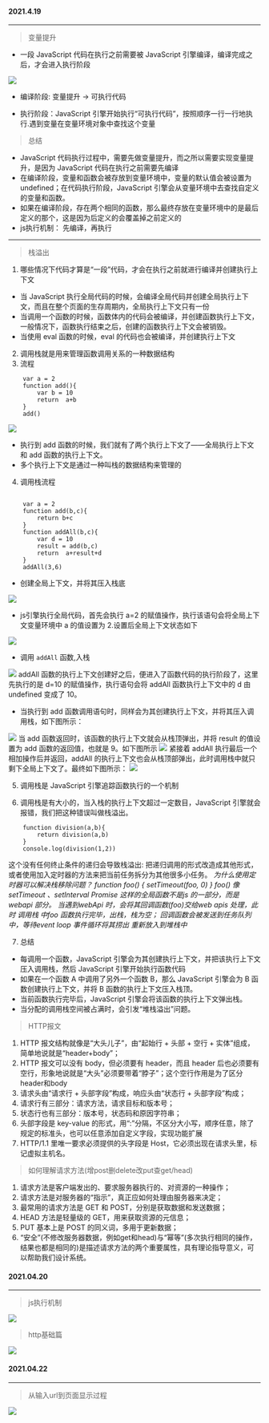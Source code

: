 #### 2021.4.19
---
> 变量提升
* 一段 JavaScript 代码在执行之前需要被 JavaScript 引擎编译，编译完成之后，才会进入执行阶段
<img src="./images/compile.png">

* 编译阶段: 变量提升 -> 可执行代码

* 执行阶段：JavaScript 引擎开始执行“可执行代码”，按照顺序一行一行地执行.遇到变量在变量环境对象中查找这个变量

> 总结
* JavaScript 代码执行过程中，需要先做变量提升，而之所以需要实现变量提升，是因为 JavaScript 代码在执行之前需要先编译
* 在编译阶段，变量和函数会被存放到变量环境中，变量的默认值会被设置为 undefined；在代码执行阶段，JavaScript 引擎会从变量环境中去查找自定义的变量和函数。
* 如果在编译阶段，存在两个相同的函数，那么最终存放在变量环境中的是最后定义的那个，这是因为后定义的会覆盖掉之前定义的
* js执行机制： 先编译，再执行

---
> 栈溢出
1. 哪些情况下代码才算是“一段”代码，才会在执行之前就进行编译并创建执行上下文
* 当 JavaScript 执行全局代码的时候，会编译全局代码并创建全局执行上下文，而且在整个页面的生存周期内，全局执行上下文只有一份
* 当调用一个函数的时候，函数体内的代码会被编译，并创建函数执行上下文，一般情况下，函数执行结束之后，创建的函数执行上下文会被销毁。
* 当使用 eval 函数的时候，eval 的代码也会被编译，并创建执行上下文
2. 调用栈就是用来管理函数调用关系的一种数据结构
3. 流程
```
    var a = 2
    function add(){
        var b = 10
        return  a+b
    }
    add()
```
<img src="./images/guide.png">

* 执行到 add 函数的时候，我们就有了两个执行上下文了——全局执行上下文和 add 函数的执行上下文。
* 多个执行上下文是通过一种叫栈的数据结构来管理的
4. 调用栈流程
```

    var a = 2
    function add(b,c){
        return b+c
    }
    function addAll(b,c){
        var d = 10
        result = add(b,c)
        return  a+result+d
    }
    addAll(3,6)
```
* 创建全局上下文，并将其压入栈底
<img src="./images/step1.png">

* js引擎执行全局代码，首先会执行 a=2 的赋值操作，执行该语句会将全局上下文变量环境中 a 的值设置为 2.设置后全局上下文状态如下
<img src="./images/step2.png">

* 调用 `addAll` 函数,入栈
<img src="./images/step3.png">
addAll 函数的执行上下文创建好之后，便进入了函数代码的执行阶段了，这里先执行的是 d=10 的赋值操作，执行语句会将 addAll 函数执行上下文中的 d 由 undefined 变成了 10。

* 当执行到 add 函数调用语句时，同样会为其创建执行上下文，并将其压入调用栈，如下图所示：
<img src="./images/step4.png">
当 add 函数返回时，该函数的执行上下文就会从栈顶弹出，并将 result 的值设置为 add 函数的返回值，也就是 9。如下图所示
<img src="./images/step5.png">
紧接着 addAll 执行最后一个相加操作后并返回，addAll 的执行上下文也会从栈顶部弹出，此时调用栈中就只剩下全局上下文了。最终如下图所示：
<img src="./images/step6.png">

5. 调用栈是 JavaScript 引擎追踪函数执行的一个机制

6. 调用栈是有大小的，当入栈的执行上下文超过一定数目，JavaScript 引擎就会报错，我们把这种错误叫做栈溢出。
```
    function division(a,b){
        return division(a,b)
    }
    console.log(division(1,2))
```
这个没有任何终止条件的递归会导致栈溢出: 把递归调用的形式改造成其他形式，或者使用加入定时器的方法来把当前任务拆分为其他很多小任务。
*为什么使用定时器可以解决栈移除问题？ function foo() { setTimeout(foo, 0) } foo() 像setTimeout 、setInterval Promise 这样的全局函数不是js 的一部分，而是webapi 部分。 当遇到webApi 时，会将其回调函数(foo)交给web apis 处理，此时 调用栈 中foo 函数执行完毕，出栈，栈为空； 回调函数会被发送到任务队列中，等待event loop 事件循环将其捞出 重新放入到堆栈中*

7. 总结
* 每调用一个函数，JavaScript 引擎会为其创建执行上下文，并把该执行上下文压入调用栈，然后 JavaScript 引擎开始执行函数代码
* 如果在一个函数 A 中调用了另外一个函数 B，那么 JavaScript 引擎会为 B 函数创建执行上下文，并将 B 函数的执行上下文压入栈顶。
* 当前函数执行完毕后，JavaScript 引擎会将该函数的执行上下文弹出栈。
* 当分配的调用栈空间被占满时，会引发“堆栈溢出”问题。

> HTTP报文
1. HTTP 报文结构就像是“大头儿子”，由“起始行 + 头部 + 空行 + 实体”组成，简单地说就是“header+body”；
2. HTTP 报文可以没有 body，但必须要有 header，而且 header 后也必须要有空行，形象地说就是“大头”必须要带着“脖子”；这个空行作用是为了区分header和body
3. 请求头由“请求行 + 头部字段”构成，响应头由“状态行 + 头部字段”构成；
4. 请求行有三部分：请求方法，请求目标和版本号；
5. 状态行也有三部分：版本号，状态码和原因字符串；
6. 头部字段是 key-value 的形式，用“:”分隔，不区分大小写，顺序任意，除了规定的标准头，也可以任意添加自定义字段，实现功能扩展
7. HTTP/1.1 里唯一要求必须提供的头字段是 Host，它必须出现在请求头里，标记虚拟主机名。

> 如何理解请求方法(增post删delete改put查get/head)
1. 请求方法是客户端发出的、要求服务器执行的、对资源的一种操作；
2. 请求方法是对服务器的“指示”，真正应如何处理由服务器来决定；
3. 最常用的请求方法是 GET 和 POST，分别是获取数据和发送数据；
4. HEAD 方法是轻量级的 GET，用来获取资源的元信息；
5. PUT 基本上是 POST 的同义词，多用于更新数据；
6. “安全”(不修改服务器数据，例如get和head)与“幂等”(多次执行相同的操作，结果也都是相同的)是描述请求方法的两个重要属性，具有理论指导意义，可以帮助我们设计系统。

#### 2021.04.20
---
> js执行机制
<img src="./images/js-excute.png">

> http基础篇
<img src="./images/http-junior.png">

#### 2021.04.22
---
> 从输入url到页面显示过程
<img src="./images/paint.png" />
